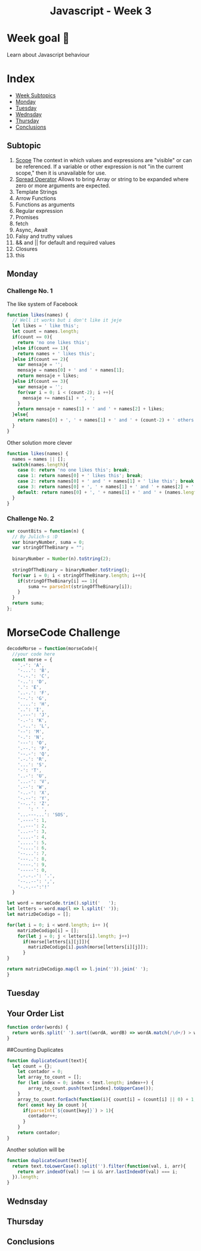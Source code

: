 <h1 align="center">Javascript - Week 3</h1>

# Week goal 🏁

<p>Learn about Javascript behaviour</p>

# Index
- [Week Subtopics](#subtopic)
- [Monday](#monday)
- [Tuesday](#tuesday)
- [Wednsday](#wednsday)
- [Thursday](#thursday)
- [Conclusions](#conclusions)

## Subtopic
1. [Scope](https://developer.mozilla.org/en-US/docs/Glossary/Scope) The context in which values and expressions are "visible" or can be referenced. If a variable or other expression is not "in the current scope," then it is unavailable for use.
2. [Spread Operator](https://developer.mozilla.org/en-US/docs/Web/JavaScript/Reference/Operators/Spread_syntax) Allows to bring Array or string to be expanded where zero or more arguments are expected. 
3. Template Strings
4. Arrow Functions
5. Functions as arguments
6. Regular expression
7. Promises
8. fetch
9. Async, Await
10. Falsy and truthy values
11. && and || for default and required values
12. Closures
13. this

## Monday
### Challenge No. 1
<p> The like system of Facebook</p>

```javascript
function likes(names) {
  // Well it works but i don't like it jeje
  let likes = ' like this';
  let count = names.length;
  if(count == 0){
    return 'no one likes this';
  }else if(count == 1){
    return names + ' likes this';
  }else if(count == 2){
    var mensaje = '';
    mensaje = names[0] + ' and ' + names[1];
    return mensaje + likes;
  }else if(count == 3){
    var mensaje = '';
    for(var i = 0; i < (count-2); i ++){      
      mensaje += names[i] + ', ';
    }
    return mensaje + names[1] + ' and ' + names[2] + likes; 
  }else{
    return names[0] + ', ' + names[1] + ' and ' + (count-2) + ' others like this';
  }  
}
```
Other solution more clever
```javascript
function likes(names) {
  names = names || [];
  switch(names.length){
    case 0: return 'no one likes this'; break;
    case 1: return names[0] + ' likes this'; break;
    case 2: return names[0] + ' and ' + names[1] + ' like this'; break;
    case 3: return names[0] + ', ' + names[1] + ' and ' + names[2] + ' like this'; break;
    default: return names[0] + ', ' + names[1] + ' and ' + (names.length - 2) + ' others like this';
  }
}
```
### Challenge No. 2
```javascript
var countBits = function(n) {
  // By Julich-s :D
  var binaryNumber, suma = 0;
  var stringOfTheBinary = "";
  
  binaryNumber = Number(n).toString(2);
  
  stringOfTheBinary = binaryNumber.toString();
  for(var i = 0; i < stringOfTheBinary.length; i++){
    if(stringOfTheBinary[i] == 1){
        suma += parseInt(stringOfTheBinary[i]);
    }
  }
  return suma;  
};
```
# MorseCode Challenge 
```javascript
decodeMorse = function(morseCode){
  //your code here
  const morse = {
    '.-': 'A',
    '-...': 'B',
    '-.-.': 'C',
    '-..': 'D',
    '.': 'E',
    '..-.': 'F',
    '--.': 'G',
    '....': 'H',
    '..': 'I',
    '.---': 'J',
    '-.-': 'K',
    '.-..': 'L',
    '--': 'M',
    '-.': 'N',
    '---': 'O',
    '.--.': 'P',
    '--.-': 'Q',
    '.-.': 'R',
    '...': 'S',
    '-': 'T',
    '..-': 'U',
    '...-': 'V',
    '.--': 'W',
    '-..-': 'X',
    '-.--': 'Y',
    '--..': 'Z',
    '   ': ' ',
    '...---...': 'SOS',
    '.----': 1,
    '..---': 2,
    '...--': 3,
    '....-': 4,
    '.....': 5,
    '-....': 6,
    '--...': 7,
    '---..': 8,
    '----.': 9,
    '-----': 0,
    '.-.-.-': '.',
    '--..--': ',',
    '-.-.--':'!'
  }

let word = morseCode.trim().split('   ');
let letters = word.map(l => l.split(' '));
let matrizDeCodigo = [];

for(let i = 0; i < word.length; i++ ){
    matrizDeCodigo[i] = [];
    for(let j = 0; j < letters[i].length; j++)
      if(morse[letters[i][j]]){
        matrizDeCodigo[i].push(morse[letters[i][j]]);
      }
}

return matrizDeCodigo.map(l => l.join('')).join(' ');
}
```
## Tuesday
## Your Order List
```javascript
function order(words) {
  return words.split(' ').sort((wordA, wordB) => wordA.match(/\d+/) > wordB.match(/\d+/)).join(' ')
}
```
##Counting Duplicates
```javascript
function duplicateCount(text){
  let count = {};
    let contador = 0;
    let array_to_count = [];
    for (let index = 0; index < text.length; index++) {
        array_to_count.push(text[index].toUpperCase());
    }
    array_to_count.forEach(function(i){ count[i] = (count[i] || 0) + 1;});
    for( const key in count ){
      if(parseInt(`${count[key]}`) > 1){
        contador++;
      }
    }
    return contador;
}
```
Another solution will be 
```javascript
function duplicateCount(text){
  return text.toLowerCase().split('').filter(function(val, i, arr){
    return arr.indexOf(val) !== i && arr.lastIndexOf(val) === i;
  }).length;
}
```

## Wednsday
## Thursday
## Conclusions
